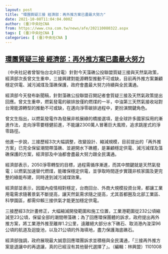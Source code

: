 ```yaml
---
layout: post
title: "環團質疑三接 經濟部：再外推方案已盡最大努力"
date: 2021-10-08T11:04:04.000Z
author: (臺)中央社CNA
from: https://www.cna.com.tw/news/afe/202110080322.aspx
tags: [ (臺)中央社CNA ]
categories: [ (臺)中央社CNA ]
---
```

<!--1633691044000-->
[環團質疑三接 經濟部：再外推方案已盡最大努力](https://www.cna.com.tw/news/afe/202110080322.aspx)
------

<div>
<div></div><div><p>（中央社記者曾智怡台北8日電）針對今天藻礁公投聯盟質疑三接與天然氣政策，經濟部次長曾文生重申，三接興建對能源轉型推動不可或缺，目前再外推方案兼顧穩定供電、減污減煤及藻礁保護，政府會盡最大努力持續與全民溝通。</p><p>經濟部今天發布新聞稿，針對藻礁公投聯盟召開記者會質疑三接及天然氣政策提出回應。曾文生重申，燃氣發電的碳排放僅約燃煤的一半，中油第三天然氣接收站對台灣能源轉型的推動不可或缺，在邁向淨零碳排過程中，更扮演關鍵角色。</p><p>曾文生指出，以燃氣發電作為發展非核展綠的橋接選項，是全球許多國家採用的漸進作法，走向淨零要穩健前進，不能讓2300萬人冒著巨大風險，追求跳崖式的淨零路徑。</p><p>他進一步說，三接歷經3次大幅調整，改變設計、縮減規模，目前提出的「再外推方案」已完全保留潮間帶藻礁、並避開水下礁體，是兼顧穩定供電、減污減煤及藻礁保護的方案，經濟部及中油都會盡最大努力跟全民溝通。</p><p>經濟部表示，2050淨零轉型的目標，過程需循序漸進，而其中關鍵就是天然氣發電；以燃氣加速替代燃煤，能確保穩定供電，並爭取時間逐步實踐非核家園及更完整的綠能布建，同時達到減污減煤效果。</p><p>經濟部並表示，因國內疫情相對穩定，台商回台、外商大規模投資台灣，都讓工業用電需求隨著景氣不斷提高，讓天然氣需求隨之提高，尤其首都圈及北部工業區、科學園區，都需仰賴三接供氣才能更加穩定供電。</p><p>三接歷經3次計畫修正，大幅縮減開發範圍和施工位置，工業港範圍從232公頃縮減至23公頃，保留全部的潮間帶藻礁；為了回應環保團體的訴求，政府提出再外推方案，將工業港外推至離岸1.2公里，遠離絕大部分水下礁石、取消港內浚深96公頃的航道及迴旋池，以及21公頃的外海填地，盡力保護海底礁石。</p><p>經濟部強調，政府展現最大誠意回應環團訴求並積極與全民溝通，「三接再外推方案是退讓中的再退讓，真的已經沒有其他替代選擇了」。（編輯：林興盟）1101008</p></div>
</div>
